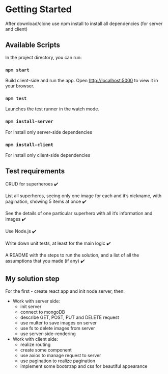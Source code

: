 # Getting Started

After download/clone use npm install to install all dependencies (for server and client)

## Available Scripts

In the project directory, you can run:

### `npm start`

Build client-side and run the app.
Open [http://localhost:5000](http://localhost:5000) to view it in your browser.

### `npm test`

Launches the test runner in the watch mode.

### `npm install-server`

For install only server-side dependencies

### `npm install-client`

For install only client-side dependencies

## Test requirements

CRUD for superheroes ✔️

List all superheros, seeing only one image for each and it’s nickname, with pagination, showing 5 items at once ✔️

See the details of one particular superhero with all it’s information and images ✔️

Use Node.js ✔️

Write down unit tests, at least for the main logic ✔️

A README with the steps to run the solution, and a list of all the assumptions that
you made (if any) ✔️


## My solution step

For the first - create react app and init node server, then:
- Work with server side:
    - init server
    - connect to mongoDB
    - describe GET, POST, PUT and DELETE request
    - use multer to save images on server
    - use fs to delete images from server
    - use server-side-rendering
- Work with client side:
    - realize routing
    - create some component
    - use axios to manage request to server
    - use pagination to realize pagination
    - implement some bootstrap and css for beautiful appearance 
